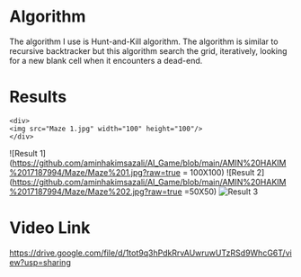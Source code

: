 # Algorithm

 The algorithm I use is Hunt-and-Kill algorithm. The algorithm is similar to recursive backtracker but this algorithm search the grid, iteratively, looking for a new blank cell when it encounters a dead-end.


# Results
```
<div>
<img src="Maze 1.jpg" width="100" height="100"/>
</div>
```

![Result 1](https://github.com/aminhakimsazali/AI_Game/blob/main/AMIN%20HAKIM%2017187994/Maze/Maze%201.jpg?raw=true = 100X100)
![Result 2](https://github.com/aminhakimsazali/AI_Game/blob/main/AMIN%20HAKIM%2017187994/Maze/Maze%202.jpg?raw=true =50X50)
![Result 3](https://github.com/aminhakimsazali/AI_Game/blob/main/AMIN%20HAKIM%2017187994/Maze/Maze%203.jpg?raw=true)

# Video Link
https://drive.google.com/file/d/1tot9q3hPdkRrvAUwruwUTzRSd9WhcG6T/view?usp=sharing
